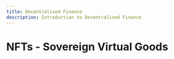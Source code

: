 ```yaml
---
title: Decentralised Finance
description: Introduction to Decentralised Finance
---
```


# NFTs - Sovereign Virtual Goods